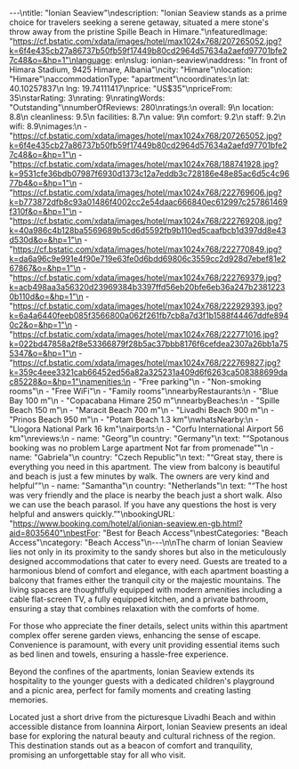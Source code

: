 ---\ntitle: "Ionian Seaview"\ndescription: "Ionian Seaview stands as a prime choice for travelers seeking a serene getaway, situated a mere stone's throw away from the pristine Spille Beach in Himare."\nfeaturedImage: "https://cf.bstatic.com/xdata/images/hotel/max1024x768/207265052.jpg?k=6f4e435cb27a86737b50fb59f17449b80cd2964d57634a2aefd97701bfe27c48&o=&hp=1"\nlanguage: en\nslug: ionian-seaview\naddress: "In front of Himara Stadium, 9425 Himare, Albania"\ncity: "Himare"\nlocation: "Himare"\naccommodationType: "apartment"\ncoordinates:\n  lat: 40.10257837\n  lng: 19.74111417\nprice: "US$35"\npriceFrom: 35\nstarRating: 3\nrating: 9\nratingWords: "Outstanding"\nnumberOfReviews: 280\nratings:\n  overall: 9\n  location: 8.8\n  cleanliness: 9.5\n  facilities: 8.7\n  value: 9\n  comfort: 9.2\n  staff: 9.2\n  wifi: 8.9\nimages:\n  - "https://cf.bstatic.com/xdata/images/hotel/max1024x768/207265052.jpg?k=6f4e435cb27a86737b50fb59f17449b80cd2964d57634a2aefd97701bfe27c48&o=&hp=1"\n  - "https://cf.bstatic.com/xdata/images/hotel/max1024x768/188741928.jpg?k=9531cfe36bdb07987f6930d1373c12a7eddb3c728186e48e85ac6d5c4c9677b4&o=&hp=1"\n  - "https://cf.bstatic.com/xdata/images/hotel/max1024x768/222769606.jpg?k=b773872dfb8c93a01486f4002cc2e54daac666840ec612997c257861469f310f&o=&hp=1"\n  - "https://cf.bstatic.com/xdata/images/hotel/max1024x768/222769208.jpg?k=40a986c4b128ba5569689b5cd6d5592fb9b110ed5caafbcb1d397dd8e43d530d&o=&hp=1"\n  - "https://cf.bstatic.com/xdata/images/hotel/max1024x768/222770849.jpg?k=da6a96c9e991e4f90e719e63fe0d6bdd69806c3559cc2d928d7ebef81e267867&o=&hp=1"\n  - "https://cf.bstatic.com/xdata/images/hotel/max1024x768/222769379.jpg?k=acb498aa3a56320d23969384b3397ffd56eb20bfe6eb36a247b23812230b110d&o=&hp=1"\n  - "https://cf.bstatic.com/xdata/images/hotel/max1024x768/222929393.jpg?k=6a4a6440feeb085f3566800a062f261fb7cb8a7d3f1b1588f44467ddfe8940c2&o=&hp=1"\n  - "https://cf.bstatic.com/xdata/images/hotel/max1024x768/222771016.jpg?k=022bd47858a2f8e53366879f28b5ac37bbb8176f6cefdea2307a26bb1a755347&o=&hp=1"\n  - "https://cf.bstatic.com/xdata/images/hotel/max1024x768/222769827.jpg?k=359c4eee3321cab66452ed56a82a325231a409d6f6263ca508388699dac85228&o=&hp=1"\namenities:\n  - "Free parking"\n  - "Non-smoking rooms"\n  - "Free WiFi"\n  - "Family rooms"\nnearbyRestaurants:\n  - "Blue Bay 100 m"\n  - "Copacabana Himare 250 m"\nnearbyBeaches:\n  - "Spille Beach 150 m"\n  - "Maracit Beach 700 m"\n  - "Livadhi Beach 900 m"\n  - "Prinos Beach 950 m"\n  - "Potam Beach 1.3 km"\nwhatsNearby:\n  - "Llogora National Park 16 km"\nairports:\n  - "Corfu International Airport 56 km"\nreviews:\n  - name: "Georg"\n    country: "Germany"\n    text: "“Spotanous booking was no problem
Large apartment
Not far from promenade”"\n  - name: "Gabriela"\n    country: "Czech Republic"\n    text: "“Great stay, there is everything you need in this apartment. The view from balcony is beautiful and beach is just a few minutes by walk. The owners are very kind and helpful”"\n  - name: "Samantha"\n    country: "Netherlands"\n    text: "“The host was very friendly and the place is nearby the beach just a short walk. Also we can use the beach parasol. If you have any questions the host is very helpful and answers quickly.”"\nbookingURL: "https://www.booking.com/hotel/al/ionian-seaview.en-gb.html?aid=8035640"\nbestFor: "Best for Beach Access"\nbestCategories: "Beach Access"\ncategory: "Beach Access"\n---\n\nThe charm of Ionian Seaview lies not only in its proximity to the sandy shores but also in the meticulously designed accommodations that cater to every need. Guests are treated to a harmonious blend of comfort and elegance, with each apartment boasting a balcony that frames either the tranquil city or the majestic mountains. The living spaces are thoughtfully equipped with modern amenities including a cable flat-screen TV, a fully equipped kitchen, and a private bathroom, ensuring a stay that combines relaxation with the comforts of home.

For those who appreciate the finer details, select units within this apartment complex offer serene garden views, enhancing the sense of escape. Convenience is paramount, with every unit providing essential items such as bed linen and towels, ensuring a hassle-free experience.

Beyond the confines of the apartments, Ionian Seaview extends its hospitality to the younger guests with a dedicated children's playground and a picnic area, perfect for family moments and creating lasting memories.

Located just a short drive from the picturesque Livadhi Beach and within accessible distance from Ioannina Airport, Ionian Seaview presents an ideal base for exploring the natural beauty and cultural richness of the region. This destination stands out as a beacon of comfort and tranquility, promising an unforgettable stay for all who visit.